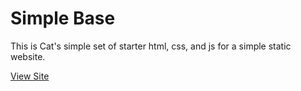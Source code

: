 # Simple Base
This is Cat's simple set of starter html, css, and js for a simple static website.

[View Site]()